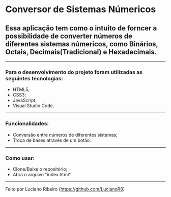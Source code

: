 # Conversor de Sistemas Númericos

## Essa aplicação tem como o intuito de forncer a possibilidade de converter números de diferentes sistemas númericos, como Binários, Octais, Decimais(Tradicional) e Hexadecimais.

---

### Para o desenvolvimento do projeto foram utilizadas as seguintes tecnologias:

 - HTML5;
 - CSS3;
 - JavaScript;
 - Visual Studio Code.
   
---

### Funcionalidades:

 - Conversão entre números de diferentes sistemas;
 - Troca de bases através de um botão.

---

### Como usar:

 - Clone/Baixe o repositório;
 - Abra o arquivo "index.html".

  ---

  Feito por Luciano Ribeiro (https://github.com/LucianoR8)

